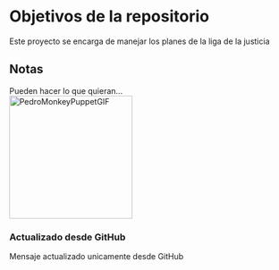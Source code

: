 # Objetivos de la repositorio

Este proyecto se encarga de manejar los planes de la liga de la justicia


## Notas
Pueden hacer lo que quieran...
</br>
<img src="https://github.com/user-attachments/assets/3b94031a-6ba7-4fe5-b942-ee5e9ad0a2dc" alt="PedroMonkeyPuppetGIF" width="220" />

### Actualizado desde GitHub
Mensaje actualizado unicamente desde GitHub
